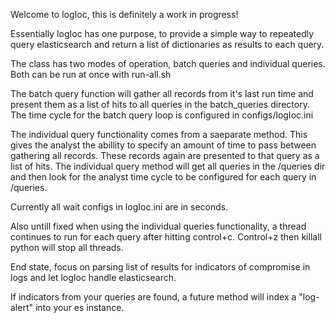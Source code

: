 Welcome to logIoc, this is definitely a work in progress!

Essentially logIoc has one purpose, to provide a simple way to repeatedly query elasticsearch and return a list of dictionaries as results to each query.

The class has two modes of operation, batch queries and individual queries. Both can be run at once with run-all.sh

The batch query function will gather all records from it's last run time and present them as a list of hits to all queries in the batch_queries directory.
The time cycle for the batch query loop is configured in configs/logIoc.ini

The individual query functionality comes from a saeparate method. This gives the analyst the abillity to specify an amount of time to pass between gathering all records. These records again are presented to that query as a list of hits. The individual query method will get all queries in the /queries dir and then look for the analyst time cycle to be configured for each query in /queries. 

Currently all wait configs in logIoc.ini are in seconds.

Also untill fixed when using the individual queries functionality, a thread continues to run for each query after hitting control+c. Control+z then killall python will stop all threads.

End state, focus on parsing list of results for indicators of compromise in logs and let logIoc handle elasticsearch.

If indicators from your queries are found, a future method will index a "log-alert" into your es instance. 

